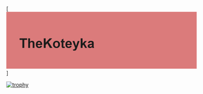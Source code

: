 [![MasterHead](header.png)]

[![trophy](https://github-profile-trophy.vercel.app/?username=koteyka5000&theme=tokyonight)](https://github.com/ryo-ma/github-profile-trophy)
